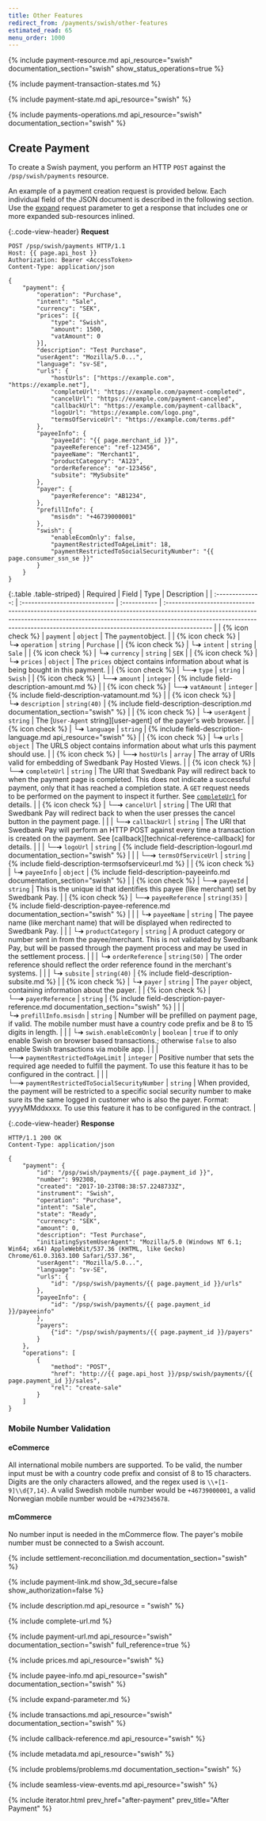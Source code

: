 ```yaml
---
title: Other Features
redirect_from: /payments/swish/other-features
estimated_read: 65
menu_order: 1000
---
```


{% include payment-resource.md api_resource="swish"
documentation_section="swish" show_status_operations=true %}

{% include payment-transaction-states.md %}

{% include payment-state.md api_resource="swish" %}

{% include payments-operations.md api_resource="swish" documentation_section="swish" %}

## Create Payment

To create a Swish payment, you perform an HTTP `POST` against the
`/psp/swish/payments` resource.

An example of a payment creation request is provided below. Each individual
field of the JSON document is described in the following section. Use the
[expand][expand] request parameter to get a response that includes one or more
expanded sub-resources inlined.

{:.code-view-header}
**Request**

```http
POST /psp/swish/payments HTTP/1.1
Host: {{ page.api_host }}
Authorization: Bearer <AccessToken>
Content-Type: application/json

{
    "payment": {
        "operation": "Purchase",
        "intent": "Sale",
        "currency": "SEK",
        "prices": [{
            "type": "Swish",
            "amount": 1500,
            "vatAmount": 0
        }],
        "description": "Test Purchase",
        "userAgent": "Mozilla/5.0...",
        "language": "sv-SE",
        "urls": {
            "hostUrls": ["https://example.com", "https://example.net"],
            "completeUrl": "https://example.com/payment-completed",
            "cancelUrl": "https://example.com/payment-canceled",
            "callbackUrl": "https://example.com/payment-callback",
            "logoUrl": "https://example.com/logo.png",
            "termsOfServiceUrl": "https://example.com/terms.pdf"
        },
        "payeeInfo": {
            "payeeId": "{{ page.merchant_id }}",
            "payeeReference": "ref-123456",
            "payeeName": "Merchant1",
            "productCategory": "A123",
            "orderReference": "or-123456",
            "subsite": "MySubsite"
        },
        "payer": {  
            "payerReference": "AB1234",
        },
        "prefillInfo": {
            "msisdn": "+46739000001"
        },
        "swish": {
            "enableEcomOnly": false,
            "paymentRestrictedToAgeLimit": 18,
            "paymentRestrictedToSocialSecurityNumber": "{{ page.consumer_ssn_se }}"
        }
    }
}
```

{:.table .table-striped}
|     Required     | Field                          | Type         | Description                                                                                                                                                                                                                                               |
| :--------------: | :----------------------------- | :----------- | :-------------------------------------------------------------------------------------------------------------------------------------------------------------------------------------------------------------------------------------------------------- |
| {% icon check %}︎ | `payment`                      | `object`     | The `payment`object.                                                                                                                                                                                                                                      |
| {% icon check %}︎ | └➔&nbsp;`operation`            | `string`     | `Purchase`                                                                                                                                                                                                                                                |
| {% icon check %}︎ | └➔&nbsp;`intent`               | `string`     | `Sale`                                                                                                                                                                                                                                                    |
| {% icon check %}︎ | └➔&nbsp;`currency`             | `string`     | `SEK`                                                                                                                                                                                                                                                     |
| {% icon check %}︎ | └➔&nbsp;`prices`               | `object`     | The `prices` object contains information about what is being bought in this payment.                                                                                                                                                                      |
| {% icon check %}︎ | └─➔&nbsp;`type`                | `string`     | `Swish`                                                                                                                                                                                                                                                   |
| {% icon check %}︎ | └─➔&nbsp;`amount`              | `integer`    | {% include field-description-amount.md %}                                                                                                                                                                                                                 |
| {% icon check %}︎ | └─➔&nbsp;`vatAmount`           | `integer`    | {% include field-description-vatamount.md %}                                                                                                                                                                                                              |
| {% icon check %}︎ | └➔&nbsp;`description`          | `string(40)` | {% include field-description-description.md documentation_section="swish" %}                                                                                                                                                                              |
| {% icon check %}︎ | └➔&nbsp;`userAgent`            | `string`     | The [`User-Agent` string][user-agent] of the payer's web browser.                                                                                                                                                                                      |
| {% icon check %}︎ | └➔&nbsp;`language`             | `string`     | {% include field-description-language.md api_resource="swish" %}                                                                                                                                                                                          |
| {% icon check %}︎ | └➔&nbsp;`urls`                 | `object`     | The URLS object contains information about what urls this payment should use.                                                                                                                                                                             |
| {% icon check %}︎ | └─➔&nbsp;`hostUrls`            | `array`      | The array of URIs valid for embedding of Swedbank Pay Hosted Views.                                                                                                                                                                                       |
| {% icon check %}︎ | └─➔&nbsp;`completeUrl`         | `string`     | The URI that Swedbank Pay will redirect back to when the payment page is completed. This does not indicate a successful payment, only that it has reached a completion state. A `GET` request needs to be performed on the payment to inspect it further. See [`completeUrl`](#completeurl) for details.  |
| {% icon check %}︎ | └─➔&nbsp;`cancelUrl`           | `string`     | The URI that Swedbank Pay will redirect back to when the user presses the cancel button in the payment page.                                                                                                                                              |
|                  | └─➔&nbsp;`callbackUrl`         | `string`     | The URI that Swedbank Pay will perform an HTTP POST against every time a transaction is created on the payment. See [callback][technical-reference-callback] for details.                                                                                 |
|                  | └─➔&nbsp;`logoUrl`             | `string`     | {% include field-description-logourl.md documentation_section="swish" %}                                                                                                                       |
|                  | └─➔&nbsp;`termsOfServiceUrl`   | `string`     | {% include field-description-termsofserviceurl.md %}                                                                                                                                                                                                      |
| {% icon check %}︎ | └➔&nbsp;`payeeInfo`            | `object`     | {% include field-description-payeeinfo.md documentation_section="swish" %}                                                                                                                                                                                                                 |
| {% icon check %}︎ | └─➔&nbsp;`payeeId`             | `string`     | This is the unique id that identifies this payee (like merchant) set by Swedbank Pay.                                                                                                                                                                     |
| {% icon check %}︎ | └─➔&nbsp;`payeeReference`      | `string(35)` | {% include field-description-payee-reference.md documentation_section="swish" %}                                                                                                                                                                          |
|                  | └➔&nbsp;`payeeName`            | `string`     | The payee name (like merchant name) that will be displayed when redirected to Swedbank Pay.                                                                                                                                                   |
|                  | └➔&nbsp;`productCategory`      | `string`     | A product category or number sent in from the payee/merchant. This is not validated by Swedbank Pay, but will be passed through the payment process and may be used in the settlement process.                                                            |
|                  | └➔&nbsp;`orderReference`       | `string(50)` | The order reference should reflect the order reference found in the merchant's systems.                                                                                                                                                                   |
|                  | └➔&nbsp;`subsite`              | `string(40)` | {% include field-description-subsite.md %}                                                                                               |
| {% icon check %} | └➔&nbsp;`payer`               | `string`     | The `payer` object, containing information about the payer.                                                                                                                                                                                                                                          |
| {% icon check %} | └─➔&nbsp;`payerReference`                | `string`     | {% include field-description-payer-reference.md documentation_section="swish" %}                                                                                                                                                                                                                                                           |
|                  | └➔&nbsp;`prefillInfo.msisdn`   | `string`     | Number will be prefilled on payment page, if valid. The mobile number must have a country code prefix and be 8 to 15 digits in length.                                                                                                                    |
|                  | └➔&nbsp;`swish.enableEcomOnly` | `boolean`    | `true` if to only enable Swish on browser based transactions.; otherwise `false` to also enable Swish transactions via mobile app.                                                                                                                        |
|                  | └─➔&nbsp;`paymentRestrictedToAgeLimit`             | `integer`     | Positive number that sets the required age needed to fulfill the payment. To use this feature it has to be configured in the contract.                                                                                                                                                            |
|                 | └─➔&nbsp;`paymentRestrictedToSocialSecurityNumber` | `string`      | When provided, the payment will be restricted to a specific social security number to make sure its the same logged in customer who is also the payer. Format: yyyyMMddxxxx. To use this feature it has to be configured in the contract.                                                                                                                             |

{:.code-view-header}
**Response**

```http
HTTP/1.1 200 OK
Content-Type: application/json

{
    "payment": {
        "id": "/psp/swish/payments/{{ page.payment_id }}",
        "number": 992308,
        "created": "2017-10-23T08:38:57.2248733Z",
        "instrument": "Swish",
        "operation": "Purchase",
        "intent": "Sale",
        "state": "Ready",
        "currency": "SEK",
        "amount": 0,
        "description": "Test Purchase",
        "initiatingSystemUserAgent": "Mozilla/5.0 (Windows NT 6.1; Win64; x64) AppleWebKit/537.36 (KHTML, like Gecko) Chrome/61.0.3163.100 Safari/537.36",
        "userAgent": "Mozilla/5.0...",
        "language": "sv-SE",
        "urls": {
            "id": "/psp/swish/payments/{{ page.payment_id }}/urls"
        },
        "payeeInfo": {
            "id": "/psp/swish/payments/{{ page.payment_id }}/payeeinfo"
        },
        "payers": 
            {"id": "/psp/swish/payments/{{ page.payment_id }}/payers"
        }
    },
    "operations": [
        {
            "method": "POST",
            "href": "http://{{ page.api_host }}/psp/swish/payments/{{ page.payment_id }}/sales",
            "rel": "create-sale"
        }
    ]
}
```

### Mobile Number Validation

#### eCommerce

All international mobile numbers are supported. To be valid, the number input
must be with a country code prefix and consist of 8 to 15 characters. Digits are
the only characters allowed, and the regex used is `\\+[1-9]\\d{7,14}`. A valid
Swedish mobile number would be `+46739000001`, a valid Norwegian mobile number
would be `+4792345678`.

#### mCommerce

No number input is needed in the mCommerce flow. The payer's mobile number must
be connected to a Swish account.

{% include settlement-reconciliation.md documentation_section="swish" %}

{% include payment-link.md show_3d_secure=false show_authorization=false %}

{% include description.md api_resource = "swish" %}

{% include complete-url.md %}

{% include payment-url.md api_resource="swish" documentation_section="swish" full_reference=true %}

{% include prices.md api_resource="swish" %}

{% include payee-info.md api_resource="swish" documentation_section="swish" %}

{% include expand-parameter.md %}

{% include transactions.md api_resource="swish" documentation_section="swish" %}

{% include callback-reference.md api_resource="swish" %}

{% include metadata.md api_resource="swish" %}

{% include problems/problems.md documentation_section="swish" %}

{% include seamless-view-events.md api_resource="swish" %}

{% include iterator.html prev_href="after-payment" prev_title="After
Payment" %}

[expand]: /home/technical-information#expansion
[payee-reference]: #payee-reference
[transaction-resource]: #Transactions
